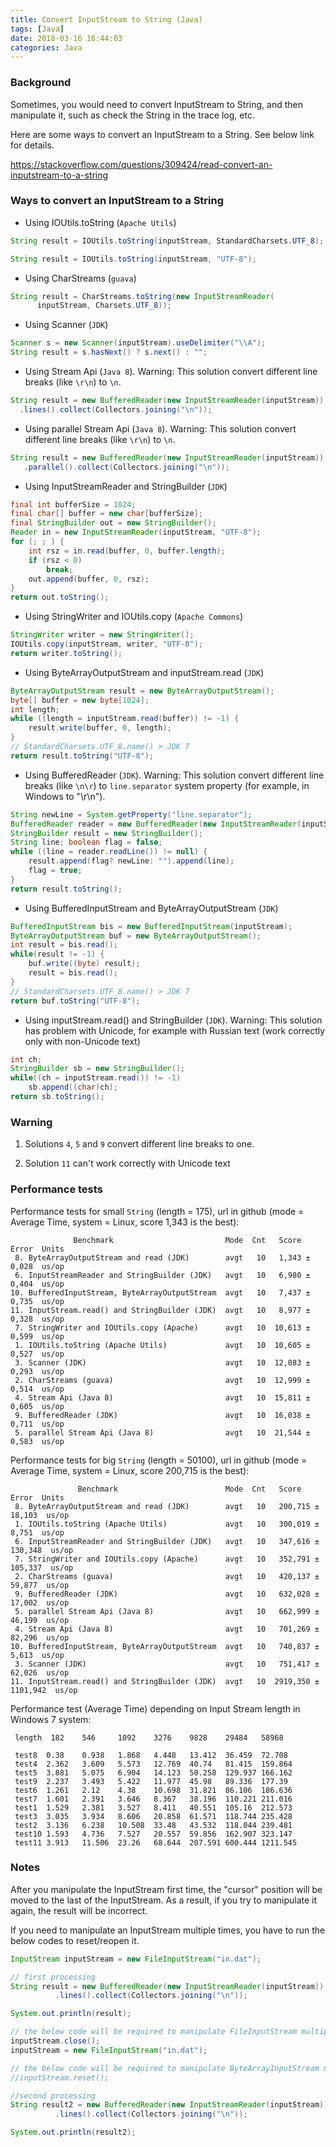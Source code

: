 ```yaml
---
title: Convert InputStream to String (Java)
tags: [Java]
date: 2018-03-16 16:44:03
categories: Java
---
```

### Background

Sometimes, you would need to convert InputStream to String, and then manipulate it, such as check the String in the trace log, etc.

Here are some ways to convert an InputStream to a String. See below link for details.

<https://stackoverflow.com/questions/309424/read-convert-an-inputstream-to-a-string>

### Ways to convert an InputStream to a String

- Using IOUtils.toString (`Apache Utils`)

``` java
String result = IOUtils.toString(inputStream, StandardCharsets.UTF_8);
```

``` java
String result = IOUtils.toString(inputStream, "UTF-8");
```

- Using CharStreams (`guava`)

``` java
String result = CharStreams.toString(new InputStreamReader(
      inputStream, Charsets.UTF_8));
```

- Using Scanner (`JDK`)

``` java
Scanner s = new Scanner(inputStream).useDelimiter("\\A");
String result = s.hasNext() ? s.next() : "";
```

- Using Stream Api (`Java 8`). Warning: This solution convert different line breaks (like `\r\n`) to `\n`.

``` java
String result = new BufferedReader(new InputStreamReader(inputStream))
  .lines().collect(Collectors.joining("\n"));
```

- Using parallel Stream Api (`Java 8`). Warning: This solution convert different line breaks (like `\r\n`) to `\n`.

``` java
String result = new BufferedReader(new InputStreamReader(inputStream)).lines()
   .parallel().collect(Collectors.joining("\n"));
```

- Using InputStreamReader and StringBuilder (`JDK`)

``` java
final int bufferSize = 1024;
final char[] buffer = new char[bufferSize];
final StringBuilder out = new StringBuilder();
Reader in = new InputStreamReader(inputStream, "UTF-8");
for (; ; ) {
    int rsz = in.read(buffer, 0, buffer.length);
    if (rsz < 0)
        break;
    out.append(buffer, 0, rsz);
}
return out.toString();
```

- Using StringWriter and IOUtils.copy (`Apache Commons`)

``` java
StringWriter writer = new StringWriter();
IOUtils.copy(inputStream, writer, "UTF-8");
return writer.toString();
```

- Using ByteArrayOutputStream and inputStream.read (`JDK`)

``` java
ByteArrayOutputStream result = new ByteArrayOutputStream();
byte[] buffer = new byte[1024];
int length;
while ((length = inputStream.read(buffer)) != -1) {
    result.write(buffer, 0, length);
}
// StandardCharsets.UTF_8.name() > JDK 7
return result.toString("UTF-8");
```

- Using BufferedReader (`JDK`). Warning: This solution convert different line breaks (like `\n\r`) to `line.separator` system property (for example, in Windows to "\r\n").

``` java
String newLine = System.getProperty("line.separator");
BufferedReader reader = new BufferedReader(new InputStreamReader(inputStream));
StringBuilder result = new StringBuilder();
String line; boolean flag = false;
while ((line = reader.readLine()) != null) {
    result.append(flag? newLine: "").append(line);
    flag = true;
}
return result.toString();
```

- Using BufferedInputStream and ByteArrayOutputStream (`JDK`)

``` java
BufferedInputStream bis = new BufferedInputStream(inputStream);
ByteArrayOutputStream buf = new ByteArrayOutputStream();
int result = bis.read();
while(result != -1) {
    buf.write((byte) result);
    result = bis.read();
}
// StandardCharsets.UTF_8.name() > JDK 7
return buf.toString("UTF-8");
```

- Using inputStream.read() and StringBuilder (`JDK`). Warning: This solution has problem with Unicode, for example with Russian text (work correctly only with non-Unicode text)

``` java
int ch;
StringBuilder sb = new StringBuilder();
while((ch = inputStream.read()) != -1)
    sb.append((char)ch);
return sb.toString();
```


### Warning

1. Solutions `4`, `5` and `9` convert different line breaks to one.

2. Solution `11` can't work correctly with Unicode text

### Performance tests

Performance tests for small `String` (length = 175), url in github (mode = Average Time, system = Linux, score 1,343 is the best):

	              Benchmark                         Mode  Cnt   Score   Error  Units
	 8. ByteArrayOutputStream and read (JDK)        avgt   10   1,343 ± 0,028  us/op
	 6. InputStreamReader and StringBuilder (JDK)   avgt   10   6,980 ± 0,404  us/op
	10. BufferedInputStream, ByteArrayOutputStream  avgt   10   7,437 ± 0,735  us/op
	11. InputStream.read() and StringBuilder (JDK)  avgt   10   8,977 ± 0,328  us/op
	 7. StringWriter and IOUtils.copy (Apache)      avgt   10  10,613 ± 0,599  us/op
	 1. IOUtils.toString (Apache Utils)             avgt   10  10,605 ± 0,527  us/op
	 3. Scanner (JDK)                               avgt   10  12,083 ± 0,293  us/op
	 2. CharStreams (guava)                         avgt   10  12,999 ± 0,514  us/op
	 4. Stream Api (Java 8)                         avgt   10  15,811 ± 0,605  us/op
	 9. BufferedReader (JDK)                        avgt   10  16,038 ± 0,711  us/op
	 5. parallel Stream Api (Java 8)                avgt   10  21,544 ± 0,583  us/op

Performance tests for big `String` (length = 50100), url in github (mode = Average Time, system = Linux, score 200,715 is the best):

	               Benchmark                        Mode  Cnt   Score        Error  Units
	 8. ByteArrayOutputStream and read (JDK)        avgt   10   200,715 ±   18,103  us/op
	 1. IOUtils.toString (Apache Utils)             avgt   10   300,019 ±    8,751  us/op
	 6. InputStreamReader and StringBuilder (JDK)   avgt   10   347,616 ±  130,348  us/op
	 7. StringWriter and IOUtils.copy (Apache)      avgt   10   352,791 ±  105,337  us/op
	 2. CharStreams (guava)                         avgt   10   420,137 ±   59,877  us/op
	 9. BufferedReader (JDK)                        avgt   10   632,028 ±   17,002  us/op
	 5. parallel Stream Api (Java 8)                avgt   10   662,999 ±   46,199  us/op
	 4. Stream Api (Java 8)                         avgt   10   701,269 ±   82,296  us/op
	10. BufferedInputStream, ByteArrayOutputStream  avgt   10   740,837 ±    5,613  us/op
	 3. Scanner (JDK)                               avgt   10   751,417 ±   62,026  us/op
	11. InputStream.read() and StringBuilder (JDK)  avgt   10  2919,350 ± 1101,942  us/op

Performance test (Average Time) depending on Input Stream length in Windows 7 system:

	 length  182    546     1092    3276    9828    29484   58968
	
	 test8  0.38    0.938   1.868   4.448   13.412  36.459  72.708
	 test4  2.362   3.609   5.573   12.769  40.74   81.415  159.864
	 test5  3.881   5.075   6.904   14.123  50.258  129.937 166.162
	 test9  2.237   3.493   5.422   11.977  45.98   89.336  177.39
	 test6  1.261   2.12    4.38    10.698  31.821  86.106  186.636
	 test7  1.601   2.391   3.646   8.367   38.196  110.221 211.016
	 test1  1.529   2.381   3.527   8.411   40.551  105.16  212.573
	 test3  3.035   3.934   8.606   20.858  61.571  118.744 235.428
	 test2  3.136   6.238   10.508  33.48   43.532  118.044 239.481
	 test10 1.593   4.736   7.527   20.557  59.856  162.907 323.147
	 test11 3.913   11.506  23.26   68.644  207.591 600.444 1211.545

### Notes

After you manipulate the InputStream first time, the "cursor" position will be moved to the last of the InputStream. As a result, if you try to manipulate it again, the result will be incorrect. 
 
If you need to manipulate an InputStream multiple times, you have to run the below codes to reset/reopen it.

``` java
InputStream inputStream = new FileInputStream("in.dat");

// first processing
String result = new BufferedReader(new InputStreamReader(inputStream))
		  .lines().collect(Collectors.joining("\n"));

System.out.println(result);

// the below code will be required to manipulate FileInputStream multiple times
inputStream.close();
inputStream = new FileInputStream("in.dat");

// the below code will be required to manipulate ByteArrayInputStream multiple times
//inputStream.reset();

//second processing
String result2 = new BufferedReader(new InputStreamReader(inputStream))
		  .lines().collect(Collectors.joining("\n"));

System.out.println(result2);
```
